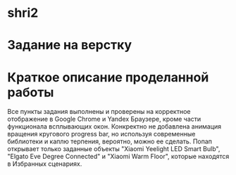 # shri2
# Задание на верстку 

# Краткое описание проделанной работы

Все пункты задания выполнены и проверены на корректное отображение в Google Chrome и Yandex Браузере, кроме части функционала всплывающих окон. Конкректно не добавлена анимация вращения кругового progress bar, но используя современные библиотеки и каплю терпения, вероятно, можно ее сделать. Попап открывает только заданные объекты "Xiaomi Yeelight LED Smart Bulb", "Elgato Eve Degree Connected" и "Xiaomi Warm Floor", которые находятся в Избранных сценариях. 